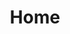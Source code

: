 ---
html_title: Home
layout: 2006_home
old_website: true
permalink: /119.html
published: true
title: Home
---